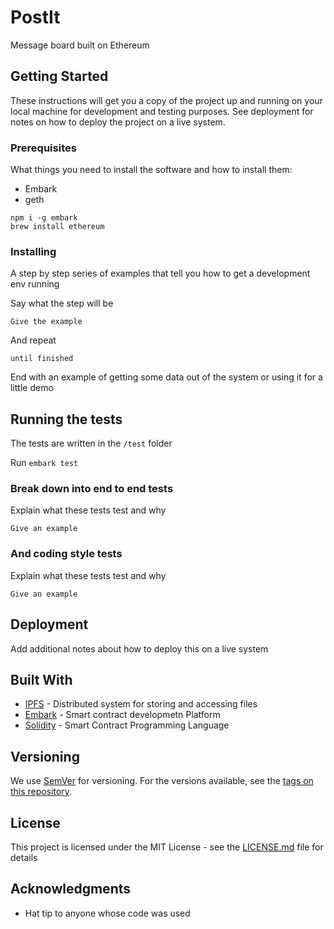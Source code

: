 # PostIt

Message board built on Ethereum

## Getting Started

These instructions will get you a copy of the project up and running on your local machine for development and testing purposes. See deployment for notes on how to deploy the project on a live system.

### Prerequisites

What things you need to install the software and how to install them:

- Embark
- geth

```
npm i -g embark
brew install ethereum
```

### Installing

A step by step series of examples that tell you how to get a development env running

Say what the step will be

```
Give the example
```

And repeat

```
until finished
```

End with an example of getting some data out of the system or using it for a little demo

## Running the tests

The tests are written in the `/test` folder

Run `embark test`

### Break down into end to end tests

Explain what these tests test and why

```
Give an example
```

### And coding style tests

Explain what these tests test and why

```
Give an example
```

## Deployment

Add additional notes about how to deploy this on a live system

## Built With

* [IPFS](https://docs.ipfs.io/) - Distributed system for storing and accessing files
* [Embark](https://embark.status.im/) - Smart contract developmetn Platform
* [Solidity](https://solidity.readthedocs.io/en/v0.5.10/) - Smart Contract Programming Language


## Versioning

We use [SemVer](http://semver.org/) for versioning. For the versions available, see the [tags on this repository](https://github.com/your/project/tags). 

## License

This project is licensed under the MIT License - see the [LICENSE.md](LICENSE.md) file for details

## Acknowledgments

* Hat tip to anyone whose code was used


